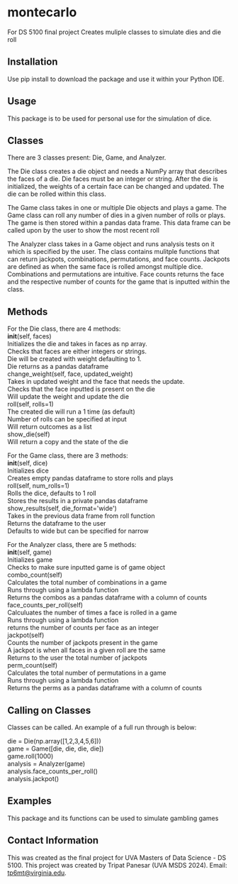 # montecarlo
For DS 5100 final project
Creates muliple classes to simulate dies and die roll

## Installation
Use pip install to download the package and use it within your Python IDE.

## Usage
This package is to be used for personal use for the simulation of dice.

## Classes
There are 3 classes present: Die, Game, and Analyzer.

The Die class creates a die object and needs a NumPy array that describes the faces of a die. Die faces must be an integer or string. After the die is initialized, the weights of a certain face can be changed and updated. The die can be rolled within this class.

The Game class takes in one or multiple Die objects and plays a game. The Game class can roll any number of dies in a given number of rolls or plays. The game is then stored within a pandas data frame. This data frame can be called upon by the user to show the most recent roll

The Analyzer class takes in a Game object and runs analysis tests on it which is specified by the user. The class contains mulitple functions that can return jackpots, combinations, permutations, and face counts. Jackpots are defined as when the same face is rolled amongst multiple dice. Combinations and permutations are intuitive. Face counts returns the face and the respective number of counts for the game that is inputted within the class.

## Methods

For the Die class, there are 4 methods:   
    __init__(self, faces)  
        Initializes the die and takes in faces as np array.   
        Checks that faces are either integers or strings.   
        Die will be created with weight defaulting to 1.   
        Die returns as a pandas dataframe      
    change_weight(self, face, updated_weight)  
        Takes in updated weight and the face that needs the update.   
        Checks that the face inputted is present on the die  
        Will update the weight and update the die   
    roll(self, rolls=1)  
        The created die will run a 1 time (as default)  
        Number of rolls can be specified at input  
        Will return outcomes as a list  
    show_die(self)  
        Will return a copy and the state of the die   

For the Game class, there are 3 methods:  
    __init__(self, dice)  
        Initializes dice  
        Creates empty pandas dataframe to store rolls and plays    
    roll(self, num_rolls=1)  
        Rolls the dice, defaults to 1 roll  
        Stores the results in a private pandas dataframe   
    show_results(self, die_format='wide')  
        Takes in the previous data frame from roll function  
        Returns the dataframe to the user  
        Defaults to wide but can be specified for narrow  

For the Analyzer class, there are 5 methods:  
    __init__(self, game)  
        Initializes game  
        Checks to make sure inputted game is of game object  
    combo_count(self)  
        Calculates the total number of combinations in a game  
        Runs through using a lambda function  
        Returns the combos as a pandas dataframe with a column of counts  
    face_counts_per_roll(self)  
        Calculuates the number of times a face is rolled in a game  
        Runs through using a lambda function  
        returns the number of counts per face as an integer  
    jackpot(self)  
        Counts the number of jackpots present in the game  
        A jackpot is when all faces in a given roll are the same  
        Returns to the user the total number of jackpots   
    perm_count(self)  
        Calculates the total number of permutations in a game  
        Runs through using a lambda function  
        Returns the perms as a pandas dataframe with a column of counts  

## Calling on Classes
Classes can be called. An example of a full run through is below:

die = Die(np.array([1,2,3,4,5,6]))  
game = Game([die, die, die, die])  
game.roll(1000)  
analysis = Analyzer(game)  
analysis.face_counts_per_roll()  
analysis.jackpot()  
        

## Examples
This package and its functions can be used to simulate gambling games

## Contact Information
This was created as the final project for UVA Masters of Data Science - DS 5100. This project was created by Tripat Panesar (UVA MSDS 2024). Email: tp6mt@virginia.edu.


